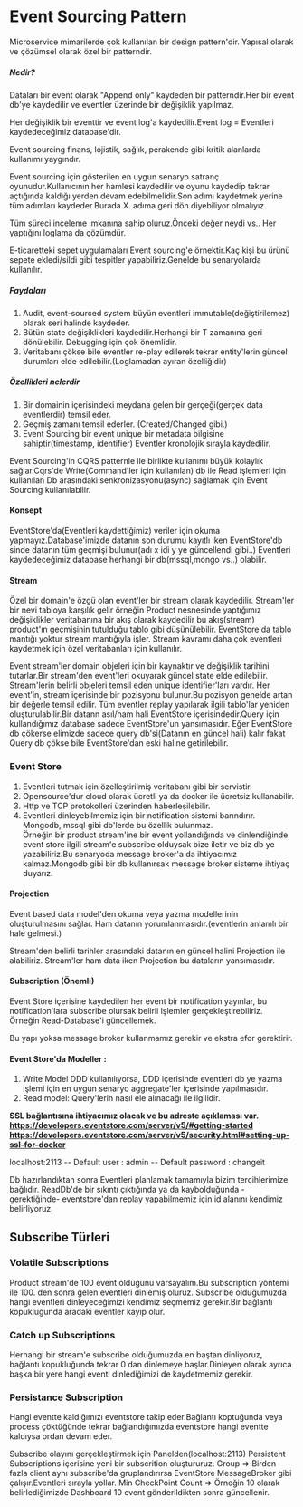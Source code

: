 
# Event Sourcing Pattern
Microservice mimarilerde çok kullanılan bir design pattern'dir. Yapısal olarak ve çözümsel olarak özel bir patterndir.

##### Nedir?

Dataları bir event olarak "Append only" kaydeden bir patterndir.Her bir event db'ye kaydedilir ve eventler üzerinde bir değişiklik yapılmaz.

Her değişiklik bir eventtir ve event log'a kaydedilir.Event log = Eventleri kaydedeceğimiz database'dir.


Event sourcing finans, lojistik, sağlık, perakende gibi kritik alanlarda kullanımı yaygındır.

Event sourcing için gösterilen en uygun senaryo satranç oyunudur.Kullanıcının her hamlesi kaydedilir ve oyunu kaydedip tekrar açtığında kaldığı yerden devam edebilmelidir.Son adımı kaydetmek yerine tüm adımları kaydeder.Burada X. adıma geri dön diyebiliyor olmalıyız.

Tüm süreci inceleme imkanına sahip oluruz.Önceki değer neydi vs.. Her yaptığını loglama da çözümdür.


E-ticaretteki sepet uygulamaları Event sourcing'e örnektir.Kaç kişi bu ürünü sepete ekledi/sildi gibi tespitler yapabiliriz.Genelde bu senaryolarda kullanılır.

##### Faydaları
1. Audit, event-sourced system büyün eventleri immutable(değiştirilemez) olarak seri halinde kaydeder.
2. Bütün state değişiklikleri kaydedilir.Herhangi bir T zamanına geri dönülebilir. Debugging için çok önemlidir.
3. Veritabanı çökse bile eventler re-play edilerek tekrar entity'lerin güncel durumları elde edilebilir.(Loglamadan ayıran özelliğidir)

##### Özellikleri nelerdir
1. Bir domainin içerisindeki meydana gelen bir gerçeği(gerçek data eventlerdir) temsil eder.
2. Geçmiş zamanı temsil ederler. (Created/Changed gibi.) 
3. Event Sourcing bir event unique bir metadata bilgisine sahiptir(timestamp, identifier) Eventler kronolojik sırayla kaydedilir.

Event Sourcing'in CQRS patternle ile birlikte kullanımı büyük kolaylık sağlar.Cqrs'de Write(Command'ler için kullanılan) db ile Read işlemleri için kullanılan Db arasındaki senkronizasyonu(async) sağlamak için  Event Sourcing kullanılabilir.

#### Konsept

EventStore'da(Eventleri kaydettiğimiz) veriler için okuma yapmayız.Database'imizde datanın son durumu kayıtlı iken EventStore'db sinde datanın tüm geçmişi bulunur(adı x idi y ye güncellendi gibi..)
Eventleri kaydedeceğimiz database herhangi bir db(mssql,mongo vs..) olabilir.

#### Stream
Özel bir domain'e özgü olan event'ler bir stream olarak kaydedilir.
Stream'ler bir nevi tabloya karşılık gelir örneğin Product nesnesinde yaptığımız değişiklikler veritabanına bir akış olarak kaydedilir bu akış(stream) product'ın geçmişinin tutulduğu tablo gibi düşünülebilir.
EventStore'da tablo mantığı yoktur stream mantığıyla işler.
Stream kavramı daha çok eventleri kaydetmek için özel veritabanları için kullanılır.

Event stream'ler domain objeleri için bir kaynaktır ve değişiklik tarihini tutarlar.Bir stream'den event'leri okuyarak güncel state elde edilebilir.
Stream'lerin belirli objeleri temsil eden unique identifier'ları vardır.
Her event'in, stream içerisinde bir pozisyonu bulunur.Bu pozisyon genelde artan bir değerle temsil edilir.
Tüm eventler replay yapılarak ilgili tablo'lar yeniden oluşturulabilir.Bir datann asıl/ham hali EventStore içerisindedir.Query için kullandığımız database sadece EventStore'un yansımasıdır.
Eğer EventStore db çökerse elimizde sadece query db'si(Datanın en güncel hali) kalır fakat Query db çökse bile EventStore'dan eski haline getirilebilir.

### Event Store
1. Eventleri tutmak için özelleştirilmiş veritabanı gibi bir servistir.
2. Opensource'dur cloud olarak ücretli ya da docker ile ücretsiz kullanabilir.
3. Http ve TCP protokolleri üzerinden haberleşilebilir.
4. Eventleri dinleyebilmemiz için bir notification sistemi barındırır. Mongodb, mssql gibi db'lerde bu özellik bulunmaz. 
   </br>
   Örneğin bir product stream'ine bir event yollandığında ve dinlendiğinde event store ilgili stream'e subscribe olduysak bize iletir ve biz db ye yazabiliriz.Bu senaryoda message broker'a da ihtiyacımız kalmaz.Mongodb gibi bir db kullanırsak message broker sisteme ihtiyaç duyarız.

#### Projection

Event based data model'den okuma veya yazma modellerinin oluşturulmasını sağlar.
Ham datanın yorumlanmasıdır.(eventlerin anlamlı bir hale gelmesi.)

Stream'den belirli tarihler arasındaki datanın en güncel halini Projection ile alabiliriz.
Stream'ler ham data iken Projection bu dataların yansımasıdır.

#### Subscription (Önemli)
Event Store içerisine kaydedilen her event bir notification yayınlar, bu notification'lara subscribe olursak belirli işlemler gerçekleştirebiliriz. Örneğin Read-Database'i güncellemek.

Bu yapı yoksa message broker kullanmamız gerekir ve ekstra efor gerektirir.

#### Event Store'da Modeller :

1. Write Model
  DDD kullanılıyorsa, DDD içerisinde eventleri db ye yazma işlemi için en uygun senaryo aggregate'ler içerisinde yapılmasıdır.
2. Read model: Query'lerin nasıl ele alınacağı ile ilgilidir.

<strong> SSL bağlantısına ihtiyacımız olacak ve bu adreste açıklaması var.
https://developers.eventstore.com/server/v5/#getting-started 
https://developers.eventstore.com/server/v5/security.html#setting-up-ssl-for-docker</strong>

localhost:2113
-- Default user : admin 
-- Default password : changeit

Db hazırlandıktan sonra Eventleri planlamak tamamıyla bizim tercihlerimize bağlıdır.
ReadDb'de bir sıkıntı çıktığında ya da kaybolduğunda -gerektiğinde- eventstore'dan replay yapabilmemiz için id alanını kendimiz belirliyoruz.

## Subscribe Türleri

### Volatile Subscriptions
 Product stream'de 100 event olduğunu varsayalım.Bu subscription yöntemi ile 100. den sonra gelen eventleri dinlemiş oluruz.
 Subscribe olduğumuzda hangi eventleri dinleyeceğimizi kendimiz seçmemiz gerekir.Bir bağlantı kopukluğunda aradaki eventler kayıp olur.

### Catch up Subscriptions
 Herhangi bir stream'e subscribe olduğumuzda en baştan dinliyoruz, bağlantı kopukluğunda tekrar 0 dan dinlemeye başlar.Dinleyen olarak ayrıca başka bir yere hangi eventi dinlediğimizi de kaydetmemiz gerekir. 

### Persistance Subscription
Hangi eventte kaldığımızı eventstore takip eder.Bağlantı koptuğunda veya process çöktüğünde tekrar bağlandığımızda eventstore hangi eventte kaldıysa ordan devam eder.

Subscribe olayını gerçekleştirmek için Panelden(localhost:2113) Persistent Subscriptions içerisine yeni bir subscrition oluştururuz.
Group => Birden fazla client aynı subscribe'da gruplandırırsa EventStore MessageBroker gibi çalışır.Eventleri sırayla yollar.
Min CheckPoint Count => Örneğin 10 olarak belirlediğimizde Dashboard 10 event gönderildikten sonra güncellenir.
